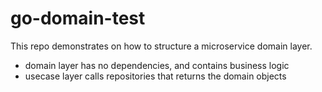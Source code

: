 # go-domain-test

This repo demonstrates on how to structure a microservice domain layer.


- domain layer has no dependencies, and contains business logic
- usecase layer calls repositories that returns the domain objects
